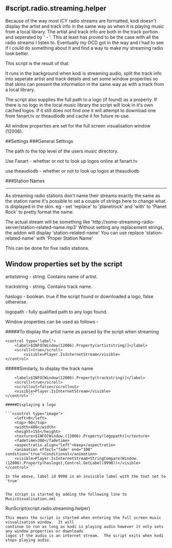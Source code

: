 #script.radio.streaming.helper
-----------------------------

Because of the way most ICY radio streams are formatted, kodi doesn't display the artist
and track info in the same way as when it is playing music from a local library.  The artist
and track info are both in the track portion and seperated by ' - '.  This at least has proved
to be the case with all the radio streams I listen to.  Eventually my OCD got in the way and I
had to see if I could do something about it and find a way to make my streaming radio look better.

This script is the result of that.

It runs in the background when kodi is streaming audio, split the track info into 
seperate artist and track details and set some window properties so that skins can present the 
information in the same way as with a track from a local library.

The script also supplies the full path to a logo (if found) as a property.  If there is no logo in
the local music library the script will look in it's own cached logos.  If it still does not find
one it will attempt to download one from fanart.tv or theaudiodb and cache it for future re-use.

All window properties are set for the full screen visualisation window (12006).

##Settings
###General Settings

The path to the top level of the users music directory.

Use Fanart - whether or not to look up logos online at fanart.tv

use theaudiodb - whether or not to look up logos at theaudiodb

###Station Names
***

As streaming radio stations don't name their streams exactly the same as the station name
it's possible to set a couple of strings here to change what is displayed in the skin.
eg - set 'replace' to 'planetrock' and 'with' to 'Planet Rock' to pretty format the name.

The actual stream will be something like 'http://some-streaming-radio-server/station-related-name.mp3'
Without setting any replacement strings, the addon will display 'station-related-name'
You can use replace 'station-related-name' with 'Proper Station Name'

This can be done for five radio stations.


Window properties set by the script
---

artiststring - string. Contains name of artist.

trackstring - string. Contains track name.

haslogo - boolean. true if the script found or downloaded a logo, false otherwise.

logopath - fully qualified path to any logo found.

Window properties can be used as follows -

#####To display the artist name as parsed by the script when streaming

```
<control type="label">
	<label>$INFO[Window(12006).Property(artiststring)]</label>
	<scroll>true</scroll>
		<visible>Player.IsInternetStream</visible>
</control>
```

#####Similarly, to display the track name 

```<control type="label">
	<label>$INFO[Window(12006).Property(trackstring)]</label>
	<scroll>true</scroll>
	<scrollout>false</scrollout>
	<visible>Player.IsInternetStream</visible>
</control>```

#####Displaying a logo

```<control type="image">
	<left>0</left>
	<top>-90</top>
	<width>400</width>
	<height>155</height>
	<texture>$INFO[Window.(12006).Property(logopath)]</texture>
	<fadetime>300</fadetime>
	<aspectratio align="left">keep</aspectratio>
	<animation effect="fade" end="100" condition="true">Conditional</animation>
	<visible>Player.IsInternetStream+StringCompare(Window.(12006).Property(haslogo),Control.GetLabel(9998))</visible>
</control>```

In the above, label id 9998 is an invisible label with the text set to 'true'


The script is started by adding the following line to MusicVisualisation.xml
```
<onload>RunScript(script.radio.streaming.helper)</onload>
```
This means the script is started when entering the full screen music visualisation window.  It will
continue to run as long as kodi is playing audio however it only sets any window properties or downloads
logos if the audio is an internet stream.  The script exits when kodi stops playing audio.
